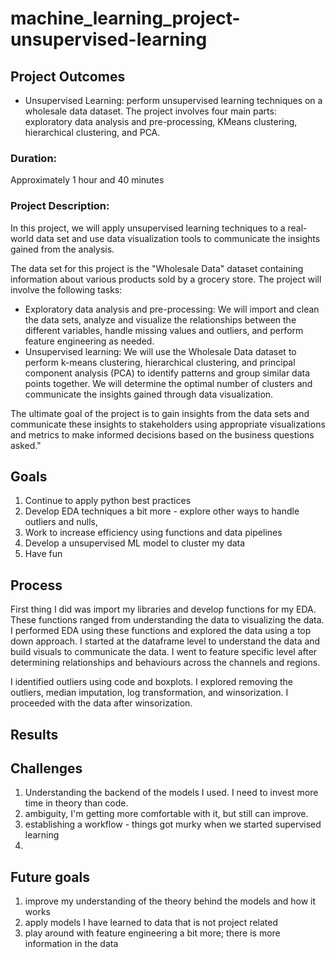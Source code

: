 # machine_learning_project-unsupervised-learning

## Project Outcomes
- Unsupervised Learning: perform unsupervised learning techniques on a wholesale data dataset. The project involves four main parts: exploratory data analysis and pre-processing, KMeans clustering, hierarchical clustering, and PCA.
### Duration:
Approximately 1 hour and 40 minutes
### Project Description:
In this project, we will apply unsupervised learning techniques to a real-world data set and use data visualization tools to communicate the insights gained from the analysis.

The data set for this project is the "Wholesale Data" dataset containing information about various products sold by a grocery store.
The project will involve the following tasks:

-	Exploratory data analysis and pre-processing: We will import and clean the data sets, analyze and visualize the relationships between the different variables, handle missing values and outliers, and perform feature engineering as needed.
-	Unsupervised learning: We will use the Wholesale Data dataset to perform k-means clustering, hierarchical clustering, and principal component analysis (PCA) to identify patterns and group similar data points together. We will determine the optimal number of clusters and communicate the insights gained through data visualization.

The ultimate goal of the project is to gain insights from the data sets and communicate these insights to stakeholders using appropriate visualizations and metrics to make informed decisions based on the business questions asked."

## Goals
1. Continue to apply python best practices
2. Develop EDA techniques a bit more - explore other ways to handle outliers and nulls,
3. Work to increase efficiency using functions and data pipelines
4. Develop a unsupervised ML model to cluster my data
5. Have fun

## Process
First thing I did was import my libraries and develop functions for my EDA. These functions ranged from understanding the data to visualizing the data. I performed EDA using these functions and explored the data using a top down approach. I started at the dataframe level to understand the data and build visuals to communicate the data. I went to feature specific level after determining relationships and behaviours across the channels and regions.

I identified outliers using code and boxplots. I explored removing the outliers, median imputation, log transformation, and winsorization. I proceeded with the data after winsorization.

## Results

## Challenges
1. Understanding the backend of the models I used. I need to invest more time in theory than code.
2. ambiguity, I'm getting more comfortable with it, but still can improve.
3. establishing a workflow - things got murky when we started supervised learning
4. 

## Future goals
1. improve my understanding of the theory behind the models and how it works
2. apply models I have learned to data that is not project related
3. play around with feature engineering a bit more; there is more information in the data